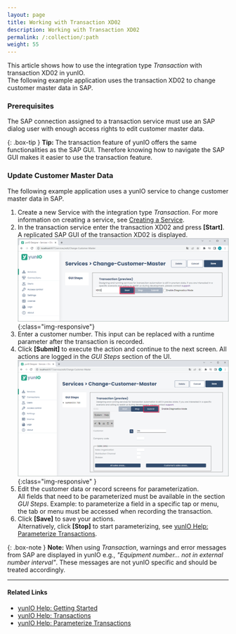 ```yaml
---
layout: page
title: Working with Transaction XD02
description: Working with Transaction XD02
permalink: /:collection/:path
weight: 55
---
```


This article shows how to use the integration type *Transaction* with transaction XD02 in yunIO.<br>
The following example application uses the transaction XD02 to change customer master data in SAP.

### Prerequisites

The SAP connection assigned to a transaction service must use an SAP dialog user with enough access rights to edit customer master data. 

{: .box-tip }
**Tip:** The transaction feature of yunIO offers the same functionalities as the SAP GUI. 
Therefore knowing how to navigate the SAP GUI makes it easier to use the transaction feature. 

### Update Customer Master Data

The following example application uses a yunIO service to change customer master data in SAP.

1. Create a new Service with the integration type *Transaction*. For more information on creating a service, see [Creating a Service](https://help.theobald-software.com/en/yunio/getting-started#creating-a-service).
2. In the transaction service enter the transaction XD02 and press **[Start]**. A replicated SAP GUI of the transaction XD02 is displayed.
![change-customer-master](/img/contents/yunio/change-customer-master.png){:class="img-responsive"}
3. Enter a customer number. This input can be replaced with a runtime parameter after the transaction is recorded.
4. Click **[Submit]** to execute the action and continue to the next screen. All actions are logged in the *GUI Steps* section of the UI. <br>
![change-customer-master2](/img/contents/yunio/change-customer-master2.png){:class="img-responsive" }
5. Edit the customer data or record screens for parameterization.<br>
All fields that need to be parameterized must be available in the section *GUI Steps*. Example: to parameterize a field in a specific tap or menu, the tab or menu must be accessed when recording the transaction.
6. Click **[Save]** to save your actions. <br>
Alternatively, click **[Stop]** to start parameterizing, see [yunIO Help: Parameterize Transactions](https://help.theobald-software.com/en/yunio/transactions#parameterize-transactions).

{: .box-note }
**Note:** When using *Transaction*, warnings and error messages from SAP are displayed in yunIO e.g., *"Equipment number... not in external number interval"*.
These messages are not yunIO specific and should be treated accordingly.

******

#### Related Links
- [yunIO Help: Getting Started](https://help.theobald-software.com/en/yunio/getting-started)
- [yunIO Help: Transactions](https://help.theobald-software.com/en/yunio/transactions)
- [yunIO Help: Parameterize Transactions](https://help.theobald-software.com/en/yunio/transactions#parameterize-transactions)
